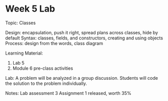 # Week 5 Lab

<p align="left">
Topic: Classes
  
Design: encapsulation, push it right, spread plans across classes, hide by default
Syntax: classes, fields, and constructors, creating and using objects
Process: design from the words, class diagram
  
Learning Material:
1. Lab 5
2. Module 6 pre-class activities
  
Lab: A problem will be analyzed in a group discussion. Students will code the
solution to the problem individually.
  
Notes:
Lab assessment 3
Assignment 1 released, worth 35%
</p>

